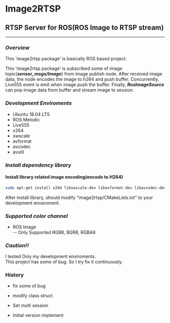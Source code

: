 # Image2RTSP

## RTSP Server for ROS(ROS Image to RTSP stream)

----------------------------

### ***Overview***

This 'image2rtsp package' is basically ROS based project.

This 'image2rtsp package' is subscribed some of image topic(***sensor_msgs/Image***) from image publish node. After received image data, the node encodes the image to h264 and push buffer. Concurrently, Live555 event is emit when image push the buffer. Finally, ***RosImageSource*** can pop image data from buffer and stream image to session.

### ***Development Enviroments***

- Ubuntu 18.04 LTS
- ROS Melodic
- Live555
- x264
- swscale
- avformat
- avcodec
- avutil

### ***Install dependency library***

#### Install library related image encoding(encode to H264)

```bash
sudo apt-get install x264 libswscale-dev libavformat-dev libavcodec-dev libavutil-dev
```

After install library, should modify "image2rtsp/CMakeLists.txt" to your development envaroment.

### ***Supported color channel***

- ROS Image\
-- Only Supported RGB8, BGR8, RGBA8

### ***Caution!!***

I tested Only my development enviroments. \
This project has some of bug. So I try fix it continuously.

### History

- fix some of bug

- modify class struct

- Set multi session

- Initial version implement
